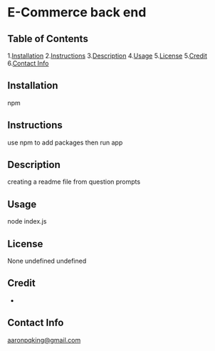 # E-Commerce back end
  ## Table of Contents
  1.[Installation](#installation)
  2.[Instructions](#instructions)
  3.[Description](#description)
  4.[Usage](#usage)
  5.[License](#license)
  5.[Credit](#credit)
  6.[Contact Info](#credit)

  ## Installation
  npm
  ## Instructions
  use npm to add packages then run app
  ## Description
  creating a readme file from question prompts
  ## Usage
  node index.js
  ## License
  None
  undefined
  undefined
  ## Credit
  -
  ## Contact Info
  aaronpqking@gmail.com
  
